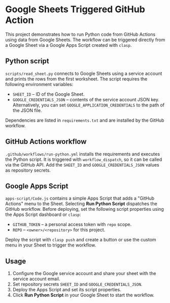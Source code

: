 # Google Sheets Triggered GitHub Action

This project demonstrates how to run Python code from GitHub Actions using data
from Google Sheets. The workflow can be triggered directly from a Google Sheet
via a Google Apps Script created with `clasp`.

## Python script

`scripts/read_sheet.py` connects to Google Sheets using a service account and
prints the rows from the first worksheet. The script requires the following
environment variables:

- `SHEET_ID` – ID of the Google Sheet.
- `GOOGLE_CREDENTIALS_JSON` – contents of the service account JSON key.
  Alternatively, you can set `GOOGLE_APPLICATION_CREDENTIALS` to the path of the
  JSON file.

Dependencies are listed in `requirements.txt` and are installed by the GitHub
workflow.

## GitHub Actions workflow

`.github/workflows/run-python.yml` installs the requirements and executes the
Python script. It is triggered with `workflow_dispatch`, so it can be called via
the GitHub API. Add the `SHEET_ID` and `GOOGLE_CREDENTIALS_JSON` values as
repository secrets.

## Google Apps Script

`apps-script/Code.js` contains a simple Apps Script that adds a "GitHub Actions"
menu to the Sheet. Selecting **Run Python Script** dispatches the GitHub
workflow. Before deploying, set the following script properties using the Apps
Script dashboard or `clasp`:

- `GITHUB_TOKEN` – a personal access token with `repo` scope.
- `REPO` – `<owner>/<repository>` for this project.

Deploy the script with `clasp push` and create a button or use the custom menu
in your Sheet to trigger the workflow.

## Usage

1. Configure the Google service account and share your sheet with the service
   account email.
2. Set repository secrets `SHEET_ID` and `GOOGLE_CREDENTIALS_JSON`.
3. Deploy the Apps Script and set its script properties.
4. Click **Run Python Script** in your Google Sheet to start the workflow.
